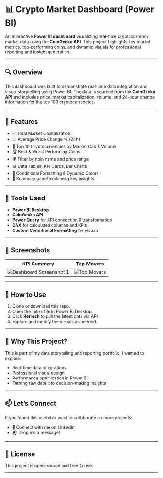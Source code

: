 # 📊 Crypto Market Dashboard (Power BI)

An interactive **Power BI dashboard** visualizing real-time cryptocurrency market data using the **CoinGecko API**. This project highlights key market metrics, top-performing coins, and dynamic visuals for professional reporting and insight generation.

---

## 🔍 Overview

This dashboard was built to demonstrate real-time data integration and visual storytelling using Power BI. The data is sourced from the **CoinGecko API** and includes price, market capitalization, volume, and 24-hour change information for the top 100 cryptocurrencies.

---

## 🚀 Features

- ✅ Total Market Capitalization
- 📈 Average Price Change % (24h)
- 💸 Top 10 Cryptocurrencies by Market Cap & Volume
- 🏆 Best & Worst Performing Coins
- 🌍 Filter by noin name and price range
- 📊 Data Tables, KPI Cards, Bar Charts
- 🎨 Conditional Formatting & Dynamic Colors
- 🧠 Summary panel explaining key insights

---

## 📌 Tools Used

- **Power BI Desktop**
- **CoinGecko API**
- **Power Query** for API connection & transformation
- **DAX** for calculated columns and KPIs
- **Custom Conditional Formatting** for visuals

---

## 📸 Screenshots

| KPI Summary | Top Movers |
|-------------|------------|
| ![Dashboard Screenshot 1](images/dashboard-overview.png) | ![Top Movers](images/top-movers.png) |



---

## 📁 How to Use

1. Clone or download this repo.
2. Open the `.pbix` file in Power BI Desktop.
3. Click **Refresh** to pull the latest data via API.
4. Explore and modify the visuals as needed.

---

## 🧠 Why This Project?

This is part of my data storytelling and reporting portfolio. I wanted to explore:
- Real-time data integrations
- Professional visual design
- Performance optimization in Power BI
- Turning raw data into decision-making insights

---

## 📫 Let’s Connect

If you found this useful or want to collaborate on more projects:
- 💼 [Connect with me on LinkedIn](www.linkedin.com/in/mzukisi-soci)
- 📬 Drop me a message!

---

## 📜 License

This project is open-source and free to use.

---



